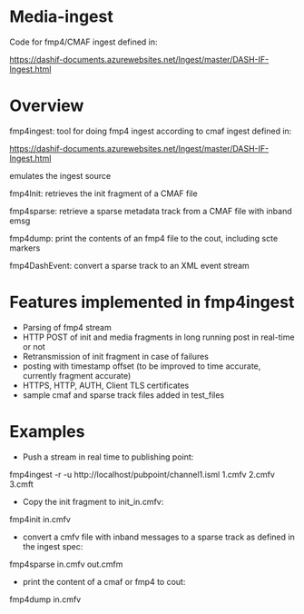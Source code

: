# Media-ingest

Code for fmp4/CMAF ingest defined in:

https://dashif-documents.azurewebsites.net/Ingest/master/DASH-IF-Ingest.html

# Overview 

fmp4ingest: tool for doing fmp4 ingest according to cmaf ingest defined in: 

https://dashif-documents.azurewebsites.net/Ingest/master/DASH-IF-Ingest.html

emulates the ingest source

fmp4Init: retrieves the init fragment of a CMAF file 

fmp4sparse: retrieve a sparse metadata track from a CMAF file with inband emsg

fmp4dump: print the contents of an fmp4 file to the cout, including scte markers 

fmp4DashEvent: convert a sparse track to an XML event stream


# Features implemented in fmp4ingest

- Parsing of fmp4 stream
- HTTP POST of init and media fragments in long running post in real-time or not
- Retransmission of init fragment in case of failures
- posting with timestamp offset (to be improved to time accurate, currently fragment accurate)
- HTTPS, HTTP, AUTH, Client TLS certificates
- sample cmaf and sparse track files added in test_files

# Examples 

- Push a stream in real time to publishing point: 

fmp4ingest -r -u http://localhost/pubpoint/channel1.isml 1.cmfv 2.cmfv 3.cmft 

- Copy the init fragment to init_in.cmfv:

fmp4init in.cmfv  

- convert a cmfv file with inband messages to a sparse track as defined in the ingest spec:

fmp4sparse in.cmfv out.cmfm  

- print the content of a cmaf or fmp4 to cout:

fmp4dump in.cmfv  




